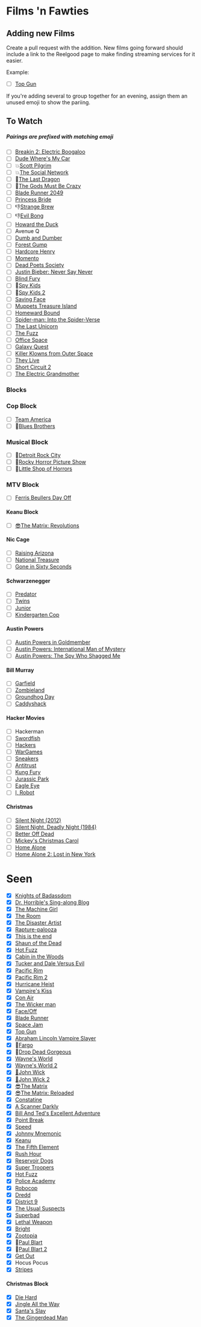 # Films 'n Fawties

## Adding new Films
Create a pull request with the addition. New films going forward should include a link to the Reelgood page to make finding streaming services for it easier.

Example: 
- [ ] [Top Gun](https://reelgood.com/movie/top-gun-1986)

If you're adding several to group together for an evening, assign them an unused emoji to show the pariing. 

## To Watch
##### Pairings are prefixed with matching emoji
- [ ] [Breakin 2: Electric Boogaloo](https://reelgood.com/movie/breakin-2-electric-boogaloo-1984)
- [ ] [Dude Where's My Car](https://reelgood.com/movie/dude-wheres-my-car-2000)
- [ ] :boom:[Scott Pilgrim](https://reelgood.com/movie/scott-pilgrim-vs-the-world-2010)
- [ ] :boom:[The Social Network](https://reelgood.com/movie/the-social-network-2010)
- [ ] :facepunch:[The Last Dragon](https://reelgood.com/movie/the-last-dragon-1985)
- [ ] :facepunch:[The Gods Must Be Crazy](https://reelgood.com/movie/the-gods-must-be-crazy-1980)
- [ ] [Blade Runner 2049](https://reelgood.com/movie/blade-runner-2049-2017)
- [ ] [Princess Bride](https://reelgood.com/movie/the-princess-bride-1987)
- [ ] :-1:[Strange Brew](https://reelgood.com/movie/strange-brew-1983)
- [ ] :-1:[Evil Bong](https://reelgood.com/movie/evil-bong-2006)
- [ ] [Howard the Duck](https://reelgood.com/movie/howard-the-duck-1986)
- [ ] Avenue Q 
- [ ] [Dumb and Dumber](https://reelgood.com/movie/dumb-and-dumber-1994)
- [ ] [Forest Gump](https://www.imdb.com/title/tt0109830/)
- [ ] [Hardcore Henry](https://reelgood.com/movie/hardcore-henry-2015)
- [ ] [Momento](https://reelgood.com/movie/memento-2000)
- [ ] [Dead Poets Society](https://reelgood.com/movie/dead-poets-society-1989)
- [ ] [Justin Bieber: Never Say Never](https://reelgood.com/movie/justin-bieber-never-say-never-2011)
- [ ] [Blind Fury](https://reelgood.com/movie/blind-fury-1989)
- [ ] 🧠[Spy Kids](https://reelgood.com/movie/spy-kids-2001)
- [ ] 🧠[Spy Kids 2](https://reelgood.com/movie/spy-kids-2-the-island-of-lost-dreams-2002)
- [ ] [Saving Face](https://reelgood.com/movie/saving-face-2004)
- [ ] [Muppets Treasure Island](https://reelgood.com/movie/muppet-treasure-island-1996)
- [ ] [Homeward Bound](https://reelgood.com/movie/homeward-bound-the-incredible-journey-1993)
- [ ] [Spider-man: Into the Spider-Verse](https://reelgood.com/movie/spider-man-into-the-spider-verse-2018)
- [ ] [The Last Unicorn](https://reelgood.com/movie/the-last-unicorn-1982)
- [ ] [The Fuzz](https://reelgood.com/show/the-fuzz-2013)
- [ ] [Office Space](https://reelgood.com/movie/office-space-1999)
- [ ] [Galaxy Quest](https://reelgood.com/movie/galaxy-quest-1999)
- [ ] [Killer Klowns from Outer Space](https://reelgood.com/movie/killer-klowns-from-outer-space-1988)
- [ ] [They Live](https://reelgood.com/movie/they-live-1988) 
- [ ] [Short Circuit 2](https://reelgood.com/movie/short-circuit-2-1988)
- [ ] [The Electric Grandmother](https://reelgood.com/movie/the-electric-grandmother-1982)

### Blocks

### Cop Block
- [ ] [Team America](https://reelgood.com/movie/team-america-world-police-2004)
- [ ] :musical_note:[Blues Brothers](https://reelgood.com/movie/the-blues-brothers-1980)

### Musical Block
- [ ] :musical_note:[Detroit Rock City](https://reelgood.com/movie/detroit-rock-city-1999)
- [ ] :musical_note:[Rocky Horror Picture Show](https://reelgood.com/movie/the-rocky-horror-picture-show-1975)
- [ ] :musical_note:[Little Shop of Horrors](https://reelgood.com/movie/little-shop-of-horrors-1986)

### MTV Block
- [ ] [Ferris Beullers Day Off](https://reelgood.com/movie/ferris-buellers-day-off-1986)

#### Keanu Block
- [ ] [:sunglasses:The Matrix: Revolutions](https://reelgood.com/movie/the-matrix-revolutions-2003)

#### Nic Cage
- [ ] [Raising Arizona](https://reelgood.com/movie/raising-arizona-1987)
- [ ] [National Treasure](https://reelgood.com/movie/national-treasure-2004)
- [ ] [Gone in Sixty Seconds](https://reelgood.com/movie/gone-in-sixty-seconds-2000)

#### Schwarzenegger
- [ ] [Predator ](https://reelgood.com/movie/predator-1987)
- [ ] [Twins](https://reelgood.com/movie/twins-1988)
- [ ] [Junior](https://reelgood.com/movie/junior-1994)
- [ ] [Kindergarten Cop](https://reelgood.com/movie/kindergarten-cop-1990)

#### Austin Powers
- [ ] [Austin Powers in Goldmember](https://reelgood.com/movie/austin-powers-in-goldmember-2002)
- [ ] [Austin Powers: International Man of Mystery](https://reelgood.com/movie/austin-powers-international-man-of-mystery-1997)
- [ ] [Austin Powers: The Spy Who Shagged Me](https://reelgood.com/movie/austin-powers-the-spy-who-shagged-me-1999)

#### Bill Murray
- [ ] [Garfield](https://reelgood.com/movie/garfield-2004)
- [ ] [Zombieland](https://reelgood.com/movie/zombieland-2009)
- [ ] [Groundhog Day](https://reelgood.com/movie/groundhog-day-1993)
- [ ] [Caddyshack](https://reelgood.com/movie/caddyshack-1980)

#### Hacker Movies
- [ ] Hackerman
- [ ] [Swordfish](https://reelgood.com/movie/swordfish-2001)
- [ ] [Hackers](https://reelgood.com/movie/hackers-1995)
- [ ] [WarGames](https://reelgood.com/movie/wargames-1983)
- [ ] [Sneakers](https://reelgood.com/movie/sneakers-1992)
- [ ] [Antitrust](https://reelgood.com/movie/antitrust-2001)
- [ ] [Kung Fury](https://reelgood.com/movie/kung-fury-2015)
- [ ] [Jurassic Park](https://reelgood.com/movie/jurassic-park-1993)
- [ ] [Eagle Eye](https://reelgood.com/movie/eagle-eye-2008)
- [ ] [I, Robot](https://reelgood.com/movie/i-robot-2004)

#### Christmas
- [ ] [Silent Night (2012)](https://reelgood.com/movie/silent-night-2012)
- [ ] [Silent Night, Deadly Night (1984)](https://reelgood.com/movie/silent-night-deadly-night-1984)
- [ ] [Better Off Dead](https://reelgood.com/movie/better-off-dead-1985)
- [ ] [Mickey's Christmas Carol](https://reelgood.com/movie/mickeys-christmas-carol-1983)
- [ ] [Home Alone](https://reelgood.com/movie/home-alone-1990)
- [ ] [Home Alone 2: Lost in New York](https://reelgood.com/movie/home-alone-2-lost-in-new-york-1992)

# Seen

- [x] [Knights of Badassdom](https://reelgood.com/movie/knights-of-badassdom-2013)
- [x] [Dr. Horrible's Sing-along Blog](https://reelgood.com/show/dr-horribles-sing-along-blog-2008)
- [x] [The Machine Girl](https://reelgood.com/movie/the-machine-girl-2008)
- [x] [The Room](https://reelgood.com/movie/the-room-2003)
- [x] [The Disaster Artist](https://reelgood.com/movie/the-disaster-artist-2017)
- [x] [Rapture-palooza](https://reelgood.com/movie/rapture-palooza-2013)
- [x] [This is the end](https://reelgood.com/movie/this-is-the-end-2013)
- [x] [Shaun of the Dead](https://reelgood.com/movie/shaun-of-the-dead-2004)
- [x] [Hot Fuzz](https://reelgood.com/movie/hot-fuzz-2007)
- [x] [Cabin in the Woods](https://reelgood.com/movie/the-cabin-in-the-woods-2012)
- [x] [Tucker and Dale Versus Evil](https://reelgood.com/movie/tucker-and-dale-vs-evil-2010)
- [x] [Pacific Rim](https://reelgood.com/movie/pacific-rim-2013)
- [x] [Pacific Rim 2](https://reelgood.com/movie/pacific-rim-uprising-2018)
- [x] [Hurricane Heist](https://reelgood.com/movie/category-5-2017)
- [x] [Vampire's Kiss](https://reelgood.com/movie/vampires-kiss-1988)
- [x] [Con Air](https://reelgood.com/movie/con-air-1997)
- [x] [The Wicker man](https://reelgood.com/movie/the-wicker-man-2006)
- [x] [Face/Off](https://reelgood.com/movie/faceoff-1997)
- [x] [Blade Runner](https://reelgood.com/movie/blade-runner-1982)
- [x] [Space Jam](https://reelgood.com/movie/space-jam-1996)
- [x] [Top Gun](https://reelgood.com/movie/top-gun-1986)
- [x] [Abraham Lincoln Vampire Slayer](https://reelgood.com/movie/abraham-lincoln-vampire-hunter-2012)
- [x] :tada:[Fargo](https://reelgood.com/movie/fargo-1996)
- [x] :tada:[Drop Dead Gorgeous](https://reelgood.com/movie/drop-dead-gorgeous-1999)
- [x] [Wayne's World](https://reelgood.com/movie/waynes-world-1992)
- [x] [Wayne's World 2](https://reelgood.com/movie/waynes-world-2-1993)
- [x] [:gun:John Wick](https://reelgood.com/movie/john-wick-2014)
- [x] [:gun:John Wick 2](https://reelgood.com/movie/john-wick-chapter-2-2017)
- [x] [:sunglasses:The Matrix](https://reelgood.com/movie/the-matrix-1999)
- [x] [:sunglasses:The Matrix: Reloaded](https://reelgood.com/movie/the-matrix-reloaded-2003)
- [X] [Constatine](https://reelgood.com/movie/constantine-2005)
- [X] [A Scanner Darkly](https://reelgood.com/movie/a-scanner-darkly-2006)
- [X] [Bill And Ted's Excellent Adventure](https://reelgood.com/movie/bill-teds-excellent-adventure-1989)
- [X] [Point Break](https://reelgood.com/movie/point-break-1991)
- [X] [Speed](https://reelgood.com/movie/speed-1994)
- [X] [Johnny Mnemonic](https://reelgood.com/movie/johnny-mnemonic-1995)
- [X] [Keanu](https://reelgood.com/movie/keanu-2016)
- [X] [The Fifth Element](https://reelgood.com/movie/the-fifth-element-1997)
- [X] [Rush Hour](https://reelgood.com/movie/rush-hour-1998)
- [X] [Reservoir Dogs](https://reelgood.com/movie/reservoir-dogs-1992)
- [X] [Super Troopers](https://reelgood.com/movie/super-troopers-2001)
- [X] [Hot Fuzz](https://reelgood.com/movie/hot-fuzz-2007)
- [X] [Police Academy](https://reelgood.com/movie/police-academy-1984)
- [X] [Robocop](https://reelgood.com/movie/robocop-1987)
- [X] [Dredd](https://reelgood.com/movie/dredd-2012)
- [X] [District 9](https://reelgood.com/movie/district-9-2009)
- [X] [The Usual Suspects](https://reelgood.com/movie/the-usual-suspects-1995)
- [X] [Superbad](https://reelgood.com/movie/superbad-2007)
- [X] [Lethal Weapon](https://reelgood.com/movie/lethal-weapon-1987)
- [X] [Bright](https://reelgood.com/movie/bright-2017)
- [X] [Zootopia](https://reelgood.com/movie/zootopia-2016)
- [x] :poop:[Paul Blart](https://reelgood.com/movie/paul-blart-mall-cop-2009)
- [x] :poop:[Paul Blart 2](https://reelgood.com/movie/paul-blart-mall-cop-2-2015)
- [x] [Get Out](https://reelgood.com/movie/get-out-2017)
- [x] Hocus Pocus
- [x] [Stripes](https://reelgood.com/movie/stripes-1981)

#### Christmas Block
- [x] [Die Hard](https://reelgood.com/movie/die-hard-1988)
- [x] [Jingle All the Way](https://reelgood.com/movie/jingle-all-the-way-1996)
- [x] [Santa's Slay](https://reelgood.com/movie/santas-slay-2005)
- [x] [The Gingerdead Man](https://reelgood.com/movie/the-gingerdead-man-2005)
